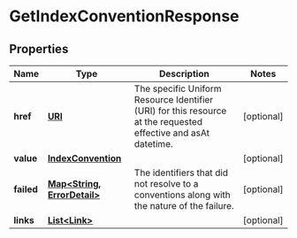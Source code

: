 

# GetIndexConventionResponse

## Properties

Name | Type | Description | Notes
------------ | ------------- | ------------- | -------------
**href** | [**URI**](URI.md) | The specific Uniform Resource Identifier (URI) for this resource at the requested effective and asAt datetime. |  [optional]
**value** | [**IndexConvention**](IndexConvention.md) |  |  [optional]
**failed** | [**Map&lt;String, ErrorDetail&gt;**](ErrorDetail.md) | The identifiers that did not resolve to a conventions along with the nature of the failure. |  [optional]
**links** | [**List&lt;Link&gt;**](Link.md) |  |  [optional]




